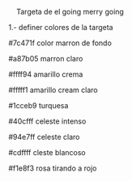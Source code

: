     Targeta de el going merry going

1.- definer colores de la targeta

#7c471f color marron de fondo

#a87b05 marron claro

#ffff94 amarillo crema

#fffff1 amarillo cream claro

#1cceb9 turquesa 

#40cfff celeste intenso

#94e7ff celeste claro

#cdffff cleste blancoso

#f1e8f3 rosa tirando a rojo


